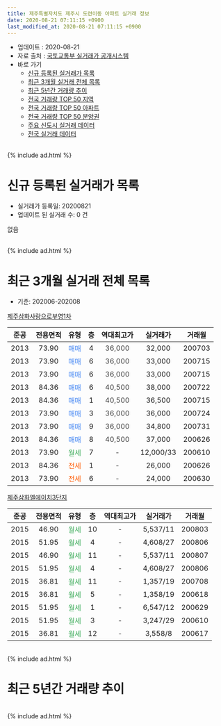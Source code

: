 ```yaml
---
title: 제주특별자치도 제주시 도련이동 아파트 실거래 정보
date: 2020-08-21 07:11:15 +0900
last_modified_at: 2020-08-21 07:11:15 +0900
---
```


* 업데이트 : 2020-08-21
* 자료 출처 : [국토교통부 실거래가 공개시스템](http://rt.molit.go.kr)
* 바로 가기
    * [신규 등록된 실거래가 목록](#신규-등록된-실거래가-목록)
    * [최근 3개월 실거래 전체 목록](#최근-3개월-실거래-전체-목록)
    * [최근 5년간 거래량 추이](#최근-5년간-거래량-추이)
    * [전국 거래량 TOP 50 지역](https://inasie.github.io/apt-trade-info/최근-3개월-전국에서-가장-거래가-많이-발생한-지역)
    * [전국 거래량 TOP 50 아파트](https://inasie.github.io/apt-trade-info/최근-3개월-전국에서-가장-거래가-많이-발생한-아파트)
    * [전국 거래량 TOP 50 분양권](https://inasie.github.io/apt-trade-info/최근-3개월-전국에서-가장-거래가-많이-발생한-분양권)
    * [주요 신도시 실거래 데이터](https://inasie.github.io/apt-trade-info/주요-신도시)
    * [전국 실거래 데이터](https://inasie.github.io/apt-trade-info/전국)
<br>
{% include ad.html %}
<br>

# 신규 등록된 실거래가 목록
* 실거래가 등록일: 20200821
* 업데이트 된 실거래 수: 0 건

없음

<br>
{% include ad.html %}
<br>

# 최근 3개월 실거래 전체 목록
* 기준: 202006-202008


[제주삼화사랑으로부영1차](https://search.naver.com/search.naver?query=%EC%A0%9C%EC%A3%BC%ED%8A%B9%EB%B3%84%EC%9E%90%EC%B9%98%EB%8F%84+%EC%A0%9C%EC%A3%BC%EC%8B%9C+%EB%8F%84%EB%A0%A8%EC%9D%B4%EB%8F%99+%EC%A0%9C%EC%A3%BC%EC%82%BC%ED%99%94%EC%82%AC%EB%9E%91%EC%9C%BC%EB%A1%9C%EB%B6%80%EC%98%811%EC%B0%A8)

|준공|전용면적|유형|층|역대최고가|실거래가|거래월|
|:---:|:---:|:---:|:---:|:---:|:---:|:---:|
|2013|73.90|<span style="color:#4285f3">매매</span>|4|<span style="color:#444444">36,000</span>|32,000|200703|
|2013|73.90|<span style="color:#4285f3">매매</span>|6|<span style="color:#444444">36,000</span>|33,000|200715|
|2013|73.90|<span style="color:#4285f3">매매</span>|6|<span style="color:#444444">36,000</span>|33,000|200715|
|2013|84.36|<span style="color:#4285f3">매매</span>|6|<span style="color:#444444">40,500</span>|38,000|200722|
|2013|84.36|<span style="color:#4285f3">매매</span>|1|<span style="color:#444444">40,500</span>|36,500|200715|
|2013|73.90|<span style="color:#4285f3">매매</span>|3|<span style="color:#444444">36,000</span>|36,000|200724|
|2013|73.90|<span style="color:#4285f3">매매</span>|9|<span style="color:#444444">36,000</span>|34,800|200731|
|2013|84.36|<span style="color:#4285f3">매매</span>|8|<span style="color:#444444">40,500</span>|37,000|200626|
|2013|73.90|<span style="color:#34a853">월세</span>|7|<span style="color:#444444">-</span>|12,000/33|200610|
|2013|84.36|<span style="color:#ff5a00">전세</span>|1|<span style="color:#444444">-</span>|26,000|200626|
|2013|73.90|<span style="color:#ff5a00">전세</span>|6|<span style="color:#444444">-</span>|24,000|200630|

[제주삼화엘에이치3단지](https://search.naver.com/search.naver?query=%EC%A0%9C%EC%A3%BC%ED%8A%B9%EB%B3%84%EC%9E%90%EC%B9%98%EB%8F%84+%EC%A0%9C%EC%A3%BC%EC%8B%9C+%EB%8F%84%EB%A0%A8%EC%9D%B4%EB%8F%99+%EC%A0%9C%EC%A3%BC%EC%82%BC%ED%99%94%EC%97%98%EC%97%90%EC%9D%B4%EC%B9%983%EB%8B%A8%EC%A7%80)

|준공|전용면적|유형|층|역대최고가|실거래가|거래월|
|:---:|:---:|:---:|:---:|:---:|:---:|:---:|
|2015|46.90|<span style="color:#34a853">월세</span>|10|<span style="color:#444444">-</span>|5,537/11|200803|
|2015|51.95|<span style="color:#34a853">월세</span>|4|<span style="color:#444444">-</span>|4,608/27|200806|
|2015|46.90|<span style="color:#34a853">월세</span>|11|<span style="color:#444444">-</span>|5,537/11|200807|
|2015|51.95|<span style="color:#34a853">월세</span>|4|<span style="color:#444444">-</span>|4,608/27|200806|
|2015|36.81|<span style="color:#34a853">월세</span>|11|<span style="color:#444444">-</span>|1,357/19|200708|
|2015|36.81|<span style="color:#34a853">월세</span>|5|<span style="color:#444444">-</span>|1,358/19|200618|
|2015|51.95|<span style="color:#34a853">월세</span>|1|<span style="color:#444444">-</span>|6,547/12|200629|
|2015|51.95|<span style="color:#34a853">월세</span>|3|<span style="color:#444444">-</span>|3,247/29|200610|
|2015|36.81|<span style="color:#34a853">월세</span>|12|<span style="color:#444444">-</span>|3,558/8|200617|


<br>
{% include ad.html %}
<br>

# 최근 5년간 거래량 추이


<div style="width:100%;">
    <canvas id="deal_progress" height="200"></canvas>
</div>

<script>
new Chart(document.getElementById("deal_progress"), {
    type: 'line',
    data: {
        labels: ['201508','201509','201510','201511','201512','201601','201602','201603','201604','201605','201606','201607','201608','201609','201610','201611','201612','201701','201702','201703','201704','201705','201706','201707','201708','201709','201710','201711','201712','201801','201802','201803','201804','201805','201806','201807','201808','201809','201810','201811','201812','201901','201902','201903','201904','201905','201906','201907','201908','201909','201910','201911','201912','202001','202002','202003','202004','202005','202006','202007','202008'],
        datasets: [{
            label: '매매',
            pointRadius: 1,
            data: [0, 0, 0, 0, 0, 0, 0, 0, 0, 0, 0, 0, 0, 0, 1, 1, 0, 0, 0, 0, 0, 1, 0, 0, 0, 0, 1, 0, 0, 0, 0, 0, 0, 0, 1, 1, 0, 2, 2, 0, 2, 3, 1, 2, 0, 0, 2, 0, 1, 0, 1, 1, 2, 2, 2, 3, 1, 1, 1, 7, 0],
            borderColor: "rgba(255, 201, 14, 1)",
            backgroundColor: "rgba(255, 201, 14, 0.5)",
            fill: false,
            lineTension: 0
        },{
            label: '전월세',
            pointRadius: 1,
            data: [0, 2, 4, 1, 29, 15, 10, 11, 16, 5, 3, 4, 3, 5, 6, 5, 2, 1, 0, 1, 0, 0, 0, 2, 1, 0, 0, 2, 4, 81, 13, 6, 2, 7, 4, 11, 16, 4, 2, 7, 4, 6, 4, 3, 1, 1, 1, 4, 2, 3, 3, 2, 1, 187, 5, 10, 9, 5, 7, 1, 4],
            borderColor: "rgba(0, 141, 185, 1)",
            backgroundColor: "rgba(0, 141, 185, 0.5)",
            fill: false,
            lineTension: 0
        }
        ]
    },
    options: {
        responsive: true,
        title: {
            display: false
        },
        tooltips: {
            mode: 'index',
            intersect: false
        },
        hover: {
            mode: 'nearest',
            intersect: true
        },
        scales: {
            xAxes: [{
                display: true,
                scaleLabel: {
                    display: true,
                    labelString: '년/월'
                }
            }],
            yAxes: [{
                display: true,
                ticks: {
                    suggestedMin: 0,
                },
                scaleLabel: {
                    display: true,
                    labelString: '실거래 수'
                }
            }]
        }
    }
});

</script>


<br>
{% include ad.html %}
<br>

